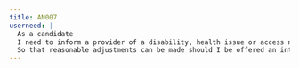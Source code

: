 ```yaml
---
title: AN007
userneed: |
  As a candidate
  I need to inform a provider of a disability, health issue or access need I have
  So that reasonable adjustments can be made should I be offered an interview and/or begin training with them
---
```

